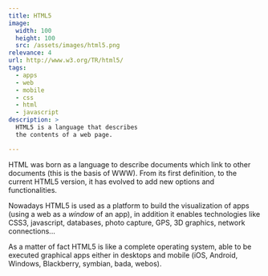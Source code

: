 ```yaml
---
title: HTML5
image: 
  width: 100
  height: 100
  src: /assets/images/html5.png
relevance: 4
url: http://www.w3.org/TR/html5/
tags:
  - apps
  - web
  - mobile
  - css
  - html
  - javascript
description: >
  HTML5 is a language that describes
  the contents of a web page.

---
```

HTML was born as a language to 
describe documents which link to other documents
(this is the basis of WWW).
From its first definition, 
to the current HTML5 version, 
it has evolved to add new options and functionalities.

Nowadays HTML5 is used as a platform
to build the visualization of apps
(using a web as a *window* of an app),
in addition it enables technologies
like CSS3, javascript, databases,
photo capture, GPS, 3D graphics,
network connections...

As a matter of fact HTML5 
is like a complete operating system,
able to be executed graphical apps
either in desktops and mobile
(iOS, Android, Windows, Blackberry, 
symbian, bada, webos).
